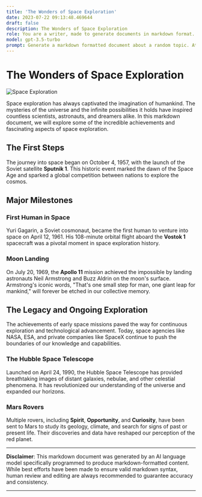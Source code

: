 ```yaml
---
title: 'The Wonders of Space Exploration'
date: 2023-07-22 09:13:48.469644
draft: false
description: The Wonders of Space Exploration
role: You are a writer, made to generate documents in markdown format. It is very important that all of the documents you generate are in valid markdown format.
model: gpt-3.5-turbo
prompt: Generate a markdown formatted document about a random topic. At the bottom, include a disclaimer explaining that the document was generated by you. The first line of the document should be the title. Make sure that the entire document is in proper markdown format, using a mix of various tags to make the document visually appealing.
---
```


# The Wonders of Space Exploration

![Space Exploration](https://images.pexels.com/photos/5371151/pexels-photo-5371151.jpeg?auto=compress&cs=tinysrgb&dpr=2&h=650&w=940)

Space exploration has always captivated the imagination of humankind. The mysteries of the universe and the infinite possibilities it holds have inspired countless scientists, astronauts, and dreamers alike. In this markdown document, we will explore some of the incredible achievements and fascinating aspects of space exploration.

## The First Steps

The journey into space began on October 4, 1957, with the launch of the Soviet satellite **Sputnik 1**. This historic event marked the dawn of the Space Age and sparked a global competition between nations to explore the cosmos.

## Major Milestones

### First Human in Space
Yuri Gagarin, a Soviet cosmonaut, became the first human to venture into space on April 12, 1961. His 108-minute orbital flight aboard the **Vostok 1** spacecraft was a pivotal moment in space exploration history.

### Moon Landing
On July 20, 1969, the **Apollo 11** mission achieved the impossible by landing astronauts Neil Armstrong and Buzz Aldrin on the moon's surface. Armstrong's iconic words, "That's one small step for man, one giant leap for mankind," will forever be etched in our collective memory.

## The Legacy and Ongoing Exploration

The achievements of early space missions paved the way for continuous exploration and technological advancement. Today, space agencies like NASA, ESA, and private companies like SpaceX continue to push the boundaries of our knowledge and capabilities.

### The Hubble Space Telescope
Launched on April 24, 1990, the Hubble Space Telescope has provided breathtaking images of distant galaxies, nebulae, and other celestial phenomena. It has revolutionized our understanding of the universe and expanded our horizons.

### Mars Rovers
Multiple rovers, including **Spirit**, **Opportunity**, and **Curiosity**, have been sent to Mars to study its geology, climate, and search for signs of past or present life. Their discoveries and data have reshaped our perception of the red planet.

---

**Disclaimer**: This markdown document was generated by an AI language model specifically programmed to produce markdown-formatted content. While best efforts have been made to ensure valid markdown syntax, human review and editing are always recommended to guarantee accuracy and consistency.

---